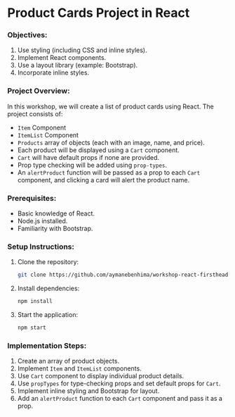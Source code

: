 # Product Cards Project in React

### Objectives:
1. Use styling (including CSS and inline styles).
2. Implement React components.
3. Use a layout library (example: Bootstrap).
4. Incorporate inline styles.

### Project Overview:
In this workshop, we will create a list of product cards using React. The project consists of:
- `Item` Component
- `ItemList` Component
- `Products` array of objects (each with an image, name, and price).
- Each product will be displayed using a `Cart` component.
- `Cart` will have default props if none are provided.
- Prop type checking will be added using `prop-types`.
- An `alertProduct` function will be passed as a prop to each `Cart` component, and clicking a card will alert the product name.

### Prerequisites:
- Basic knowledge of React.
- Node.js installed.
- Familiarity with Bootstrap.

### Setup Instructions:

1. Clone the repository:
   ```bash
   git clone https://github.com/aymanebenhima/workshop-react-firsthead.git
   ```
2. Install dependencies:
   ```bash
   npm install
   ```
3. Start the application:
   ```bash
   npm start
   ```

### Implementation Steps:

1. Create an array of product objects.
2. Implement `Item` and `ItemList` components.
3. Use `Cart` component to display individual product details.
4. Use `propTypes` for type-checking props and set default props for `Cart`.
5. Implement inline styling and Bootstrap for layout.
6. Add an `alertProduct` function to each `Cart` component and pass it as a prop.